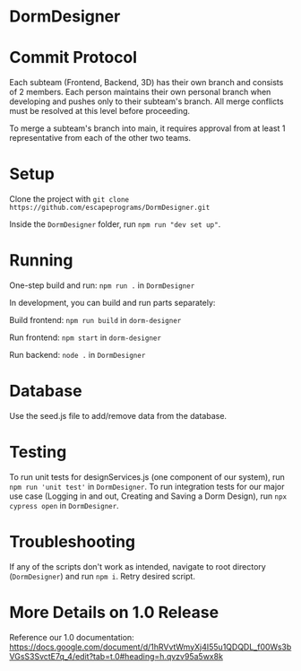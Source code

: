 # DormDesigner

# Commit Protocol

Each subteam (Frontend, Backend, 3D) has their own branch and consists of 2 members. Each person maintains their own personal branch when developing and pushes only to their subteam's branch. All merge conflicts must be resolved at this level before proceeding. 

To merge a subteam's branch into main, it requires approval from at least 1 representative from each of the other two teams.

# Setup

Clone the project with `git clone https://github.com/escapeprograms/DormDesigner.git`

Inside the `DormDesigner` folder, run `npm run "dev set up"`.

# Running
One-step build and run: `npm run .` in `DormDesigner`

In development, you can build and run parts separately:

Build frontend: `npm run build` in `dorm-designer`

Run frontend: `npm start` in `dorm-designer`

Run backend: `node .` in `DormDesigner`

# Database
Use the seed.js file to add/remove data from the database. 

# Testing

To run unit tests for designServices.js (one component of our system), run `npm run 'unit test'` in `DormDesigner`.
To run integration tests for our major use case (Logging in and out, Creating and Saving a Dorm Design), run `npx cypress open` in `DormDesigner`.

# Troubleshooting

If any of the scripts don't work as intended, navigate to root directory (`DormDesigner`) and run `npm i`. Retry desired script.

# More Details on 1.0 Release

Reference our 1.0 documentation: https://docs.google.com/document/d/1hRVvtWmyXj4I55u1QDQDL_f00Ws3bVGsS3SvctE7q_4/edit?tab=t.0#heading=h.qvzv95a5wx8k

